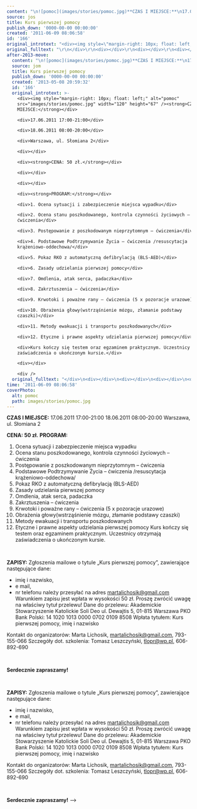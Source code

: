 ```yaml
---
content: "\n![pomoc](images/stories/pomoc.jpg)**CZAS I MIEJSCE:**\n17.06.2011 17:00-21:00\n18.06.2011 08:00-20:00\nWarszawa, ul. Słomiana 2\n\n**CENA: 50 zł.**\n**PROGRAM:**\n1. Ocena sytuacji i zabezpieczenie miejsca wypadku\n2. Ocena stanu poszkodowanego, kontrola czynności życiowych – ćwiczenia\n3. Postępowanie z poszkodowanym nieprzytomnym – ćwiczenia\n4. Podstawowe Podtrzymywanie Życia – ćwiczenia /resuscytacja krążeniowo-oddechowa/\n5. Pokaz RKO z automatyczną defibrylacją (BLS-AED)\n6. Zasady udzielania pierwszej pomocy\n7. Omdlenia, atak serca, padaczka\n8. Zakrztuszenia – ćwiczenia\n9. Krwotoki i poważne rany – ćwiczenia (5 x pozoracje urazowe)\n10. Obrażenia głowy(wstrząśnienie mózgu, złamanie podstawy czaszki)\n11. Metody ewakuacji i transportu poszkodowanych\n12. Etyczne i prawne aspekty udzielania pierwszej pomocy\nKurs kończy się testem oraz egzaminem praktycznym. Uczestnicy otrzymają zaświadczenia o ukończonym kursie.\n<!--{{intro-break}}-->\n\n\n\n\_\n\n**ZAPISY:**\nZgłoszenia mailowe o tytule „Kurs pierwszej pomocy”, zawierające następujące dane:\n- imię i nazwisko,\n- e mail,\n- nr telefonu\nnależy przesyłać na adres martalichosik@gmail.com\nWarunkiem zapisu jest wpłata w wysokości 50 zł. Proszę zwrócić uwagę na właściwy tytuł przelewu!\nDane do przelewu:\nAkademickie Stowarzyszenie Katolickie Soli Deo\nul. Dewajtis 5, 01-815 Warszawa\nPKO Bank Polski: 14 1020 1013 0000 0702 0109 8508\nWpłata tytułem: Kurs pierwszej pomocy, imię i nazwisko\n\nKontakt do organizatorów:\nMarta Lichosik, martalichosik@gmail.com, 793-155-066\nSzczegóły dot. szkolenia:\nTomasz Leszczyński, tlopr@wp.pl, 606-892-690\n\n\_\n\n\n\n\n**Serdecznie zapraszamy!**\n\n<!--CONTENT FROM OLD SERVER (jos before 2013): \n![pomoc](images/stories/pomoc.jpg)**CZAS I MIEJSCE:**\r\n17.06.2011 17:00-21:00\r\n18.06.2011 08:00-20:00\r\nWarszawa, ul. Słomiana 2\r\n\r\n**CENA: 50 zł.**\r\n\r\n\r\n**PROGRAM:**\r\n1. Ocena sytuacji i zabezpieczenie miejsca wypadku\r\n2. Ocena stanu poszkodowanego, kontrola czynności życiowych – ćwiczenia\r\n3. Postępowanie z poszkodowanym nieprzytomnym – ćwiczenia\r\n4. Podstawowe Podtrzymywanie Życia – ćwiczenia /resuscytacja krążeniowo-oddechowa/\r\n5. Pokaz RKO z automatyczną defibrylacją (BLS-AED)\r\n6. Zasady udzielania pierwszej pomocy\r\n7. Omdlenia, atak serca, padaczka\r\n8. Zakrztuszenia – ćwiczenia\r\n9. Krwotoki i poważne rany – ćwiczenia (5 x pozoracje urazowe)\r\n10. Obrażenia głowy(wstrząśnienie mózgu, złamanie podstawy czaszki)\r\n11. Metody ewakuacji i transportu poszkodowanych\r\n12. Etyczne i prawne aspekty udzielania pierwszej pomocy\r\nKurs kończy się testem oraz egzaminem praktycznym. Uczestnicy otrzymają zaświadczenia o ukończonym kursie.\r\n\r\n\r\n\n<!--{{intro-break}}-->\n\r\n\r\n\r\n\r\n\r\n\r\n\r\n\n\_\n\r\n**ZAPISY:**\r\nZgłoszenia mailowe o tytule „Kurs pierwszej pomocy”, zawierające następujące dane:\r\n- imię i nazwisko,\r\n- e mail,\r\n- nr telefonu\r\nnależy przesyłać na adres martalichosik@gmail.com\r\nWarunkiem zapisu jest wpłata w wysokości 50 zł. Proszę zwrócić uwagę na właściwy tytuł przelewu!\r\nDane do przelewu:\r\nAkademickie Stowarzyszenie Katolickie Soli Deo\r\nul. Dewajtis 5, 01-815 Warszawa\r\nPKO Bank Polski: 14 1020 1013 0000 0702 0109 8508\r\nWpłata tytułem: Kurs pierwszej pomocy, imię i nazwisko\r\n\r\n\r\n\r\n\r\n\r\nKontakt do organizatorów:\r\nMarta Lichosik, martalichosik@gmail.com, 793-155-066\r\nSzczegóły dot. szkolenia:\r\nTomasz Leszczyński, tlopr@wp.pl, 606-892-690\r\n\n\_\n\r\n\r\n\r\n\r\n\r\n\r\n\r\n\r\n\r\n\r\n**Serdecznie zapraszamy!**\n-->"
source: jos
title: Kurs pierwszej pomocy
publish_down: '0000-00-00 00:00:00'
created: '2011-06-09 08:06:58'
id: '166'
original_introtext: "<div><img style=\"margin-right: 10px; float: left;\" alt=\"pomoc\" src=\"images/stories/pomoc.jpg\" width=\"120\" height=\"67\" /><strong>CZAS I MIEJSCE:</strong></div>\r\n<div>17.06.2011 17:00-21:00</div>\r\n<div>18.06.2011 08:00-20:00</div>\r\n<div>Warszawa, ul. Słomiana 2</div>\r\n<div></div>\r\n<div><strong>CENA: 50 zł.</strong></div>\r\n<div></div>\r\n<div></div>\r\n<div><strong>PROGRAM:</strong></div>\r\n<div>1. Ocena sytuacji i zabezpieczenie miejsca wypadku</div>\r\n<div>2. Ocena stanu poszkodowanego, kontrola czynności życiowych – ćwiczenia</div>\r\n<div>3. Postępowanie z poszkodowanym nieprzytomnym – ćwiczenia</div>\r\n<div>4. Podstawowe Podtrzymywanie Życia – ćwiczenia /resuscytacja krążeniowo-oddechowa/</div>\r\n<div>5. Pokaz RKO z automatyczną defibrylacją (BLS-AED)</div>\r\n<div>6. Zasady udzielania pierwszej pomocy</div>\r\n<div>7. Omdlenia, atak serca, padaczka</div>\r\n<div>8. Zakrztuszenia – ćwiczenia</div>\r\n<div>9. Krwotoki i poważne rany – ćwiczenia (5 x pozoracje urazowe)</div>\r\n<div>10. Obrażenia głowy(wstrząśnienie mózgu, złamanie podstawy czaszki)</div>\r\n<div>11. Metody ewakuacji i transportu poszkodowanych</div>\r\n<div>12. Etyczne i prawne aspekty udzielania pierwszej pomocy</div>\r\n<div>Kurs kończy się testem oraz egzaminem praktycznym. Uczestnicy otrzymają zaświadczenia o ukończonym kursie.</div>\r\n<div></div>\r\n<div />\r\n"
original_fulltext: "\r\n</div>\r\n<div></div>\r\n<div></div>\r\n<div></div>\r\n<div></div>\r\n<div>\r\n<p>\_</p>\r\n<strong>ZAPISY:</strong></div>\r\n<div>Zgłoszenia mailowe o tytule „Kurs pierwszej pomocy”, zawierające następujące dane:</div>\r\n<div>- imię i nazwisko,</div>\r\n<div>- e mail,</div>\r\n<div>- nr telefonu</div>\r\n<div>należy przesyłać na adres <a rel=\"nofollow\" target=\"_blank\" href=\"mailto:martalichosik@gmail.com\">martalichosik@gmail.com</a></div>\r\n<div>Warunkiem zapisu jest wpłata w wysokości 50 zł. Proszę zwrócić uwagę na właściwy tytuł przelewu!</div>\r\n<div>Dane do przelewu:</div>\r\n<div>Akademickie Stowarzyszenie Katolickie Soli Deo</div>\r\n<div>ul. Dewajtis 5, 01-815 Warszawa</div>\r\n<div>PKO Bank Polski: 14 1020 1013 0000 0702 0109 8508</div>\r\n<div>Wpłata tytułem: Kurs pierwszej pomocy, imię i nazwisko</div>\r\n<div></div>\r\n<div></div>\r\n<div></div>\r\n<div></div>\r\n<div></div>\r\n<div>Kontakt do organizatorów:</div>\r\n<div>Marta Lichosik, <a rel=\"nofollow\" target=\"_blank\" href=\"mailto:martalichosik@gmail.com\">martalichosik@gmail.com</a>, 793-155-066</div>\r\n<div>Szczegóły dot. szkolenia:</div>\r\n<div>Tomasz Leszczyński, <a rel=\"nofollow\" target=\"_blank\" href=\"mailto:tlopr@wp.pl\">tlopr@wp.pl</a>, 606-892-690\r\n<p>\_</p>\r\n</div>\r\n<div></div>\r\n<div></div>\r\n<div></div>\r\n<div></div>\r\n<div></div>\r\n<div></div>\r\n<div></div>\r\n<div></div>\r\n<div><strong>Serdecznie zapraszamy!</strong></div>"
after-2013-move:
  content: "\n![pomoc](images/stories/pomoc.jpg)**CZAS I MIEJSCE:**\n17.06.2011 17:00-21:00\n18.06.2011 08:00-20:00\nWarszawa, ul. Słomiana 2\n\n**CENA: 50 zł.**\n**PROGRAM:**\n1. Ocena sytuacji i zabezpieczenie miejsca wypadku\n2. Ocena stanu poszkodowanego, kontrola czynności życiowych – ćwiczenia\n3. Postępowanie z poszkodowanym nieprzytomnym – ćwiczenia\n4. Podstawowe Podtrzymywanie Życia – ćwiczenia /resuscytacja krążeniowo-oddechowa/\n5. Pokaz RKO z automatyczną defibrylacją (BLS-AED)\n6. Zasady udzielania pierwszej pomocy\n7. Omdlenia, atak serca, padaczka\n8. Zakrztuszenia – ćwiczenia\n9. Krwotoki i poważne rany – ćwiczenia (5 x pozoracje urazowe)\n10. Obrażenia głowy(wstrząśnienie mózgu, złamanie podstawy czaszki)\n11. Metody ewakuacji i transportu poszkodowanych\n12. Etyczne i prawne aspekty udzielania pierwszej pomocy\nKurs kończy się testem oraz egzaminem praktycznym. Uczestnicy otrzymają zaświadczenia o ukończonym kursie.\n<!--{{intro-break}}-->\n\n\n\n\_\n\n**ZAPISY:**\nZgłoszenia mailowe o tytule „Kurs pierwszej pomocy”, zawierające następujące dane:\n- imię i nazwisko,\n- e mail,\n- nr telefonu\nnależy przesyłać na adres martalichosik@gmail.com\nWarunkiem zapisu jest wpłata w wysokości 50 zł. Proszę zwrócić uwagę na właściwy tytuł przelewu!\nDane do przelewu:\nAkademickie Stowarzyszenie Katolickie Soli Deo\nul. Dewajtis 5, 01-815 Warszawa\nPKO Bank Polski: 14 1020 1013 0000 0702 0109 8508\nWpłata tytułem: Kurs pierwszej pomocy, imię i nazwisko\n\nKontakt do organizatorów:\nMarta Lichosik, martalichosik@gmail.com, 793-155-066\nSzczegóły dot. szkolenia:\nTomasz Leszczyński, tlopr@wp.pl, 606-892-690\n\n\_\n\n\n\n\n**Serdecznie zapraszamy!**"
  source: jom
  title: Kurs pierwszej pomocy
  publish_down: '0000-00-00 00:00:00'
  created: '2013-05-08 20:59:32'
  id: '166'
  original_introtext: >-
    <div><img style="margin-right: 10px; float: left;" alt="pomoc"
    src="images/stories/pomoc.jpg" width="120" height="67" /><strong>CZAS I
    MIEJSCE:</strong></div>

    <div>17.06.2011 17:00-21:00</div>

    <div>18.06.2011 08:00-20:00</div>

    <div>Warszawa, ul. Słomiana 2</div>

    <div></div>

    <div><strong>CENA: 50 zł.</strong></div>

    <div></div>

    <div></div>

    <div><strong>PROGRAM:</strong></div>

    <div>1. Ocena sytuacji i zabezpieczenie miejsca wypadku</div>

    <div>2. Ocena stanu poszkodowanego, kontrola czynności życiowych –
    ćwiczenia</div>

    <div>3. Postępowanie z poszkodowanym nieprzytomnym – ćwiczenia</div>

    <div>4. Podstawowe Podtrzymywanie Życia – ćwiczenia /resuscytacja
    krążeniowo-oddechowa/</div>

    <div>5. Pokaz RKO z automatyczną defibrylacją (BLS-AED)</div>

    <div>6. Zasady udzielania pierwszej pomocy</div>

    <div>7. Omdlenia, atak serca, padaczka</div>

    <div>8. Zakrztuszenia – ćwiczenia</div>

    <div>9. Krwotoki i poważne rany – ćwiczenia (5 x pozoracje urazowe)</div>

    <div>10. Obrażenia głowy(wstrząśnienie mózgu, złamanie podstawy
    czaszki)</div>

    <div>11. Metody ewakuacji i transportu poszkodowanych</div>

    <div>12. Etyczne i prawne aspekty udzielania pierwszej pomocy</div>

    <div>Kurs kończy się testem oraz egzaminem praktycznym. Uczestnicy otrzymają
    zaświadczenia o ukończonym kursie.</div>

    <div></div>

    <div />
  original_fulltext: "</div>\n<div></div>\n<div></div>\n<div></div>\n<div></div>\n<div>\n<p>\_</p>\n<strong>ZAPISY:</strong></div>\n<div>Zgłoszenia mailowe o tytule „Kurs pierwszej pomocy”, zawierające następujące dane:</div>\n<div>- imię i nazwisko,</div>\n<div>- e mail,</div>\n<div>- nr telefonu</div>\n<div>należy przesyłać na adres <a rel=\"nofollow\" target=\"_blank\" href=\"mailto:martalichosik@gmail.com\">martalichosik@gmail.com</a></div>\n<div>Warunkiem zapisu jest wpłata w wysokości 50 zł. Proszę zwrócić uwagę na właściwy tytuł przelewu!</div>\n<div>Dane do przelewu:</div>\n<div>Akademickie Stowarzyszenie Katolickie Soli Deo</div>\n<div>ul. Dewajtis 5, 01-815 Warszawa</div>\n<div>PKO Bank Polski: 14 1020 1013 0000 0702 0109 8508</div>\n<div>Wpłata tytułem: Kurs pierwszej pomocy, imię i nazwisko</div>\n<div></div>\n<div></div>\n<div></div>\n<div></div>\n<div></div>\n<div>Kontakt do organizatorów:</div>\n<div>Marta Lichosik, <a rel=\"nofollow\" target=\"_blank\" href=\"mailto:martalichosik@gmail.com\">martalichosik@gmail.com</a>, 793-155-066</div>\n<div>Szczegóły dot. szkolenia:</div>\n<div>Tomasz Leszczyński, <a rel=\"nofollow\" target=\"_blank\" href=\"mailto:tlopr@wp.pl\">tlopr@wp.pl</a>, 606-892-690\n<p>\_</p>\n</div>\n<div></div>\n<div></div>\n<div></div>\n<div></div>\n<div></div>\n<div></div>\n<div></div>\n<div></div>\n<div><strong>Serdecznie zapraszamy!</strong></div>"
time: '2011-06-09 08:06:58'
coverPhoto:
  alt: pomoc
  path: images/stories/pomoc.jpg
---
```

**CZAS I MIEJSCE:**
17.06.2011 17:00-21:00
18.06.2011 08:00-20:00
Warszawa, ul. Słomiana 2

**CENA: 50 zł.**
**PROGRAM:**
1. Ocena sytuacji i zabezpieczenie miejsca wypadku
2. Ocena stanu poszkodowanego, kontrola czynności życiowych – ćwiczenia
3. Postępowanie z poszkodowanym nieprzytomnym – ćwiczenia
4. Podstawowe Podtrzymywanie Życia – ćwiczenia /resuscytacja krążeniowo-oddechowa/
5. Pokaz RKO z automatyczną defibrylacją (BLS-AED)
6. Zasady udzielania pierwszej pomocy
7. Omdlenia, atak serca, padaczka
8. Zakrztuszenia – ćwiczenia
9. Krwotoki i poważne rany – ćwiczenia (5 x pozoracje urazowe)
10. Obrażenia głowy(wstrząśnienie mózgu, złamanie podstawy czaszki)
11. Metody ewakuacji i transportu poszkodowanych
12. Etyczne i prawne aspekty udzielania pierwszej pomocy
Kurs kończy się testem oraz egzaminem praktycznym. Uczestnicy otrzymają zaświadczenia o ukończonym kursie.
<!--{{intro-break}}-->



 

**ZAPISY:**
Zgłoszenia mailowe o tytule „Kurs pierwszej pomocy”, zawierające następujące dane:
- imię i nazwisko,
- e mail,
- nr telefonu
należy przesyłać na adres martalichosik@gmail.com
Warunkiem zapisu jest wpłata w wysokości 50 zł. Proszę zwrócić uwagę na właściwy tytuł przelewu!
Dane do przelewu:
Akademickie Stowarzyszenie Katolickie Soli Deo
ul. Dewajtis 5, 01-815 Warszawa
PKO Bank Polski: 14 1020 1013 0000 0702 0109 8508
Wpłata tytułem: Kurs pierwszej pomocy, imię i nazwisko

Kontakt do organizatorów:
Marta Lichosik, martalichosik@gmail.com, 793-155-066
Szczegóły dot. szkolenia:
Tomasz Leszczyński, tlopr@wp.pl, 606-892-690

 




**Serdecznie zapraszamy!**

<!--CONTENT FROM OLD SERVER (jos before 2013): 
**CZAS I MIEJSCE:**
17.06.2011 17:00-21:00
18.06.2011 08:00-20:00
Warszawa, ul. Słomiana 2

**CENA: 50 zł.**


**PROGRAM:**
1. Ocena sytuacji i zabezpieczenie miejsca wypadku
2. Ocena stanu poszkodowanego, kontrola czynności życiowych – ćwiczenia
3. Postępowanie z poszkodowanym nieprzytomnym – ćwiczenia
4. Podstawowe Podtrzymywanie Życia – ćwiczenia /resuscytacja krążeniowo-oddechowa/
5. Pokaz RKO z automatyczną defibrylacją (BLS-AED)
6. Zasady udzielania pierwszej pomocy
7. Omdlenia, atak serca, padaczka
8. Zakrztuszenia – ćwiczenia
9. Krwotoki i poważne rany – ćwiczenia (5 x pozoracje urazowe)
10. Obrażenia głowy(wstrząśnienie mózgu, złamanie podstawy czaszki)
11. Metody ewakuacji i transportu poszkodowanych
12. Etyczne i prawne aspekty udzielania pierwszej pomocy
Kurs kończy się testem oraz egzaminem praktycznym. Uczestnicy otrzymają zaświadczenia o ukończonym kursie.



<!--{{intro-break}}-->








 

**ZAPISY:**
Zgłoszenia mailowe o tytule „Kurs pierwszej pomocy”, zawierające następujące dane:
- imię i nazwisko,
- e mail,
- nr telefonu
należy przesyłać na adres martalichosik@gmail.com
Warunkiem zapisu jest wpłata w wysokości 50 zł. Proszę zwrócić uwagę na właściwy tytuł przelewu!
Dane do przelewu:
Akademickie Stowarzyszenie Katolickie Soli Deo
ul. Dewajtis 5, 01-815 Warszawa
PKO Bank Polski: 14 1020 1013 0000 0702 0109 8508
Wpłata tytułem: Kurs pierwszej pomocy, imię i nazwisko





Kontakt do organizatorów:
Marta Lichosik, martalichosik@gmail.com, 793-155-066
Szczegóły dot. szkolenia:
Tomasz Leszczyński, tlopr@wp.pl, 606-892-690

 










**Serdecznie zapraszamy!**
-->

<!--{{json:{"created_date":"2011-06-09 08:06:58","publish_down":"0000-00-00 00:00:00","id":"166"}}}-->
